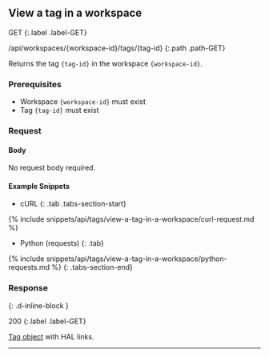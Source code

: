 ## View a tag in a workspace

GET
{:.label .label-GET}

/api/workspaces/{workspace-id}/tags/{tag-id}
{:.path .path-GET}

Returns the tag `{tag-id}` in the workspace `{workspace-id}`.

### Prerequisites
- Workspace `{workspace-id}` must exist
- Tag `{tag-id}` must exist

### Request

#### Body
No request body required.

#### Example Snippets
- cURL
{: .tab .tabs-section-start}

{% include snippets/api/tags/view-a-tag-in-a-workspace/curl-request.md %}

- Python (requests)
{: .tab}

{% include snippets/api/tags/view-a-tag-in-a-workspace/python-requests.md %}
{: .tabs-section-end}

### Response
{: .d-inline-block }

200
{:.label .label-GET}

[Tag object](#tag-object) with HAL links.

---
